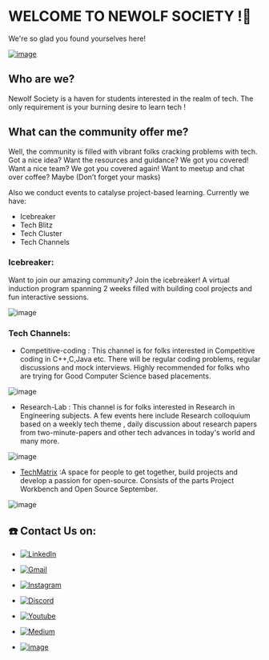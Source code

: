 # WELCOME TO NEWOLF SOCIETY !🎉

We're so glad you found yourselves here!

[![image](https://user-images.githubusercontent.com/72694926/140275391-3f742085-1e2d-44ac-a41b-5410cbfebc28.png)](https://www.youtube.com/watch?v=WMB2qmnDdbE)

## Who are we?
Newolf Society is a haven for students interested in the realm of tech. The only requirement is your burning desire to learn tech !

## What can the community offer me?
Well, the community is filled with vibrant folks cracking problems with tech. Got a nice idea? Want the resources and guidance? We got you covered! Want a nice team? We got you covered again! Want to meetup and chat over coffee? Maybe (Don’t forget your masks)

Also we conduct events to catalyse project-based learning. Currently we have:
* Icebreaker
* Tech Blitz
* Tech Cluster
* Tech Channels

### Icebreaker: 
Want to join our amazing community? Join the icebreaker!
A virtual induction program spanning 2 weeks filled with building cool projects and fun interactive sessions.

![image](https://user-images.githubusercontent.com/72694926/140286929-713649f7-660f-4fef-b792-2b96d480b9fb.png)


### Tech Channels: 
* Competitive-coding : This channel is for folks  interested in Competitive coding in C++,C,Java etc. There will be regular coding problems, regular discussions and mock interviews. Highly recommended  for folks who are trying for Good Computer Science based placements. 

![image](https://user-images.githubusercontent.com/72694926/140286835-2f002ad1-27d7-4c48-aa8a-e3024556dc81.png)

* Research-Lab : This channel is for folks interested in Research in Engineering subjects. A few events here include Research colloquium based on a weekly tech theme ,  daily discussion about research papers from two-minute-papers and other tech advances  in today's world and many more.

![image](https://user-images.githubusercontent.com/72694926/140286737-c5954421-0ae1-43fd-afc5-faebeac36c68.png)

* [TechMatrix](https://github.com/Tech-Matrix) :A space for people to get together, build projects and develop a passion for open-source. Consists of the parts Project Workbench and Open Source September.

![image](https://user-images.githubusercontent.com/72694926/140286515-62c72919-f1df-4b0d-8b86-5e6d8575e062.png)

## ☎️ Contact Us on:
* <a href="https://in.linkedin.com/company/newolfsociety">
  <img alt="LinkedIn" src="https://img.shields.io/badge/linkedin-%230077B5.svg?style=for-the-badge&logo=linkedin&logoColor=white?"/>
</a>

* <a href="https://societynewolf@gmail.com">
  <img alt="Gmail" src="https://img.shields.io/badge/Gmail-D14836?style=for-the-badge&logo=gmail&logoColor=white"/>
</a>

* <a href="https://www.instagram.com/newolfsociety/?hl=en">
  <img alt="Instagram" src="https://img.shields.io/badge/Instagram-E4405F?style=for-the-badge&logo=instagram&logoColor=white"/>
</a>

* <a href="https://discord.gg/Cf7DqHVQ">
  <img alt="Discord" src="https://img.shields.io/badge/%3CServer%3E-%237289DA.svg?style=for-the-badge&logo=discord&logoColor=white"/>
</a>

* <a href="https://www.youtube.com/channel/UCRbkf2XQFSaZ6Dg6moT1sGQ/videos">
  <img alt="Youtube" src="https://img.shields.io/badge/<Newolf Society>-%23FF0000.svg?style=for-the-badge&logo=YouTube&logoColor=white"/>
</a>

* <a href="https://medium.com/newolf-society">
  <img alt="Medium" src="https://img.shields.io/badge/Medium-12100E?style=for-the-badge&logo=medium&logoColor=white"/>
</a>

* [![image](https://user-images.githubusercontent.com/72694926/140289104-3b769e18-ace7-4e79-ab6a-2a4ddee31252.png)](https://www.newolf.tech/)

